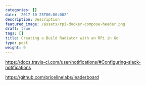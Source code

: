 ```yaml
---
categories: []
date: '2017-10-25T00:00:00Z'
description: Description
featured_image: /assets/rpi-docker-compose-header.png
draft: true
tags: []
title: Creating a Build Radiator with an RPi in Go
type: post
weight: 0
---
```



https://docs.travis-ci.com/user/notifications/#Configuring-slack-notifications

https://github.com/pricelinelabs/leaderboard

